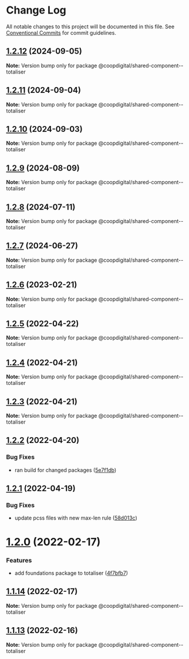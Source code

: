 # Change Log

All notable changes to this project will be documented in this file.
See [Conventional Commits](https://conventionalcommits.org) for commit guidelines.

## [1.2.12](https://github.com/coopdigital/coop-frontend/compare/@coopdigital/shared-component--totaliser@1.2.11...@coopdigital/shared-component--totaliser@1.2.12) (2024-09-05)

**Note:** Version bump only for package @coopdigital/shared-component--totaliser





## [1.2.11](https://github.com/coopdigital/coop-frontend/compare/@coopdigital/shared-component--totaliser@1.2.10...@coopdigital/shared-component--totaliser@1.2.11) (2024-09-04)

**Note:** Version bump only for package @coopdigital/shared-component--totaliser





## [1.2.10](https://github.com/coopdigital/coop-frontend/compare/@coopdigital/shared-component--totaliser@1.2.9...@coopdigital/shared-component--totaliser@1.2.10) (2024-09-03)

**Note:** Version bump only for package @coopdigital/shared-component--totaliser





## [1.2.9](https://github.com/coopdigital/coop-frontend/compare/@coopdigital/shared-component--totaliser@1.2.8...@coopdigital/shared-component--totaliser@1.2.9) (2024-08-09)

**Note:** Version bump only for package @coopdigital/shared-component--totaliser





## [1.2.8](https://github.com/coopdigital/coop-frontend/compare/@coopdigital/shared-component--totaliser@1.2.7...@coopdigital/shared-component--totaliser@1.2.8) (2024-07-11)

**Note:** Version bump only for package @coopdigital/shared-component--totaliser





## [1.2.7](https://github.com/coopdigital/coop-frontend/compare/@coopdigital/shared-component--totaliser@1.2.6...@coopdigital/shared-component--totaliser@1.2.7) (2024-06-27)

**Note:** Version bump only for package @coopdigital/shared-component--totaliser





## [1.2.6](https://github.com/coopdigital/coop-frontend/compare/@coopdigital/shared-component--totaliser@1.2.5...@coopdigital/shared-component--totaliser@1.2.6) (2023-02-21)

**Note:** Version bump only for package @coopdigital/shared-component--totaliser





## [1.2.5](https://github.com/coopdigital/coop-frontend/compare/@coopdigital/shared-component--totaliser@1.2.4...@coopdigital/shared-component--totaliser@1.2.5) (2022-04-22)

**Note:** Version bump only for package @coopdigital/shared-component--totaliser





## [1.2.4](https://github.com/coopdigital/coop-frontend/compare/@coopdigital/shared-component--totaliser@1.2.3...@coopdigital/shared-component--totaliser@1.2.4) (2022-04-21)

**Note:** Version bump only for package @coopdigital/shared-component--totaliser





## [1.2.3](https://github.com/coopdigital/coop-frontend/compare/@coopdigital/shared-component--totaliser@1.2.2...@coopdigital/shared-component--totaliser@1.2.3) (2022-04-21)

**Note:** Version bump only for package @coopdigital/shared-component--totaliser





## [1.2.2](https://github.com/coopdigital/coop-frontend/compare/@coopdigital/shared-component--totaliser@1.2.1...@coopdigital/shared-component--totaliser@1.2.2) (2022-04-20)


### Bug Fixes

* ran build for changed packages ([5e7f1db](https://github.com/coopdigital/coop-frontend/commit/5e7f1dbdf38ca13b8233b81f72d3725b8a47d834))





## [1.2.1](https://github.com/coopdigital/coop-frontend/compare/@coopdigital/shared-component--totaliser@1.2.0...@coopdigital/shared-component--totaliser@1.2.1) (2022-04-19)


### Bug Fixes

* update pcss files with new max-len rule ([58d013c](https://github.com/coopdigital/coop-frontend/commit/58d013c58111ff07521b792b0538bca2690efc74))





# [1.2.0](https://github.com/coopdigital/coop-frontend/compare/@coopdigital/shared-component--totaliser@1.1.14...@coopdigital/shared-component--totaliser@1.2.0) (2022-02-17)


### Features

* add foundations package to totaliser ([4f7bfb7](https://github.com/coopdigital/coop-frontend/commit/4f7bfb7ba745993387464d22c059a7539645dcfa))





## [1.1.14](https://github.com/coopdigital/coop-frontend/compare/@coopdigital/shared-component--totaliser@1.1.13...@coopdigital/shared-component--totaliser@1.1.14) (2022-02-17)

**Note:** Version bump only for package @coopdigital/shared-component--totaliser





## [1.1.13](https://github.com/coopdigital/coop-frontend/compare/@coopdigital/shared-component--totaliser@1.1.12...@coopdigital/shared-component--totaliser@1.1.13) (2022-02-16)

**Note:** Version bump only for package @coopdigital/shared-component--totaliser
